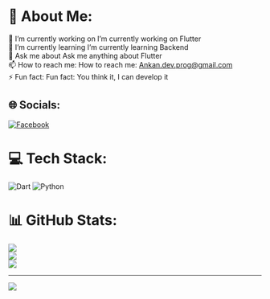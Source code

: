 # 💫 About Me:
🔭 I’m currently working on I’m currently working on Flutter<br>🌱 I’m currently learning I’m currently learning Backend<br>💬 Ask me about Ask me anything about Flutter<br>📫 How to reach me: How to reach me: Ankan.dev.prog@gmail.com<br>⚡ Fun fact: Fun fact: You think it, I can develop it<br>


## 🌐 Socials:
[![Facebook](https://img.shields.io/badge/Facebook-%231877F2.svg?logo=Facebook&logoColor=white)](https://facebook.com/https://www.facebook.com/ankan.biswas.545849) 

# 💻 Tech Stack:
![Dart](https://img.shields.io/badge/dart-%230175C2.svg?style=for-the-badge&logo=dart&logoColor=white) ![Python](https://img.shields.io/badge/python-3670A0?style=for-the-badge&logo=python&logoColor=ffdd54)
# 📊 GitHub Stats:
![](https://github-readme-stats.vercel.app/api?username=Ankan121&theme=dark&hide_border=false&include_all_commits=false&count_private=false)<br/>
![](https://github-readme-streak-stats.herokuapp.com/?user=Ankan121&theme=dark&hide_border=false)<br/>
![](https://github-readme-stats.vercel.app/api/top-langs/?username=Ankan121&theme=dark&hide_border=false&include_all_commits=false&count_private=false&layout=compact)

---
[![](https://visitcount.itsvg.in/api?id=Ankan121&icon=0&color=0)](https://visitcount.itsvg.in)

<!-- Proudly created with GPRM ( https://gprm.itsvg.in ) -->
